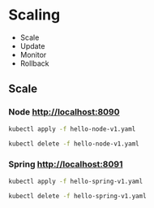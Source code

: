 # Scaling

 * Scale
 * Update
 * Monitor
 * Rollback

## Scale

### Node [http://localhost:8090](http://localhost:8090)
```bash
kubectl apply -f hello-node-v1.yaml
```

```bash
kubectl delete -f hello-node-v1.yaml
```

### Spring [http://localhost:8091](http://localhost:8091)
```bash
kubectl apply -f hello-spring-v1.yaml
```

```bash
kubectl delete -f hello-spring-v1.yaml
```